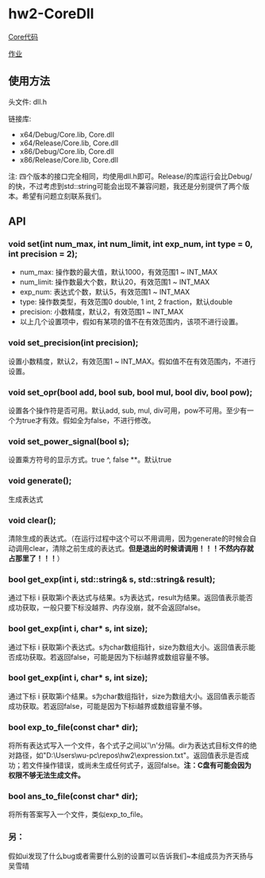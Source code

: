 ﻿# hw2-CoreDll

[Core代码](https://github.com/shirley-wu/hw2-Core)

[作业](http://www.cnblogs.com/silent-zlv/p/8684979.html)

## 使用方法

头文件: dll.h

链接库: 
* x64/Debug/Core.lib, Core.dll
* x64/Release/Core.lib, Core.dll
* x86/Debug/Core.lib, Core.dll
* x86/Release/Core.lib, Core.dll

注: 四个版本的接口完全相同，均使用dll.h即可。Release/的库运行会比Debug/的快，不过考虑到std::string可能会出现不兼容问题，我还是分别提供了两个版本。希望有问题立刻联系我们。

## API

### void set(int num_max, int num_limit, int exp_num, int type = 0, int precision = 2);
* num_max: 操作数的最大值，默认1000，有效范围1 ~ INT_MAX
* num_limit: 操作数最大个数，默认20，有效范围1 ~ INT_MAX
* exp_num: 表达式个数，默认5，有效范围1 ~ INT_MAX
* type: 操作数类型，有效范围0 double, 1 int, 2 fraction，默认double
* precision: 小数精度，默认2，有效范围1 ~ INT_MAX
* 以上几个设置项中，假如有某项的值不在有效范围内，该项不进行设置。

### void set_precision(int precision);
设置小数精度，默认2，有效范围1 ~ INT_MAX。假如值不在有效范围内，不进行设置。

### void set_opr(bool add, bool sub, bool mul, bool div, bool pow);
设置各个操作符是否可用。默认add, sub, mul, div可用，pow不可用。至少有一个为true才有效。假如全为false，不进行修改。

### void set_power_signal(bool s);
设置乘方符号的显示方式。true ^, false **。默认true

### void generate();
生成表达式

### void clear();
清除生成的表达式。（在运行过程中这个可以不用调用，因为generate的时候会自动调用clear，清除之前生成的表达式。__但是退出的时候请调用！！！不然内存就占那里了！！！__）

### bool get_exp(int i, std::string& s, std::string& result);
通过下标 i 获取第i个表达式与结果。s为表达式，result为结果。返回值表示能否成功获取，一般只要下标没越界、内存没崩，就不会返回false。

### bool get_exp(int i, char* s, int size);
通过下标 i 获取第i个表达式。s为char数组指针，size为数组大小。返回值表示能否成功获取。若返回false，可能是因为下标i越界或数组容量不够。

### bool get_exp(int i, char* s, int size);
通过下标 i 获取第i个结果。s为char数组指针，size为数组大小。返回值表示能否成功获取。若返回false，可能是因为下标i越界或数组容量不够。

### bool exp_to_file(const char* dir);
将所有表达式写入一个文件，各个式子之间以'\n'分隔。dir为表达式目标文件的绝对路径，如"D:\\Users\\wu-pc\\repos\\hw2\\expression.txt"。返回值表示是否成功；若文件操作错误，或尚未生成任何式子，返回false。__注：C盘有可能会因为权限不够无法生成文件。__

### bool ans_to_file(const char* dir);
将所有答案写入一个文件，类似exp_to_file。

### 另：
假如ui发现了什么bug或者需要什么别的设置可以告诉我们~本组成员为齐天扬与吴雪晴
